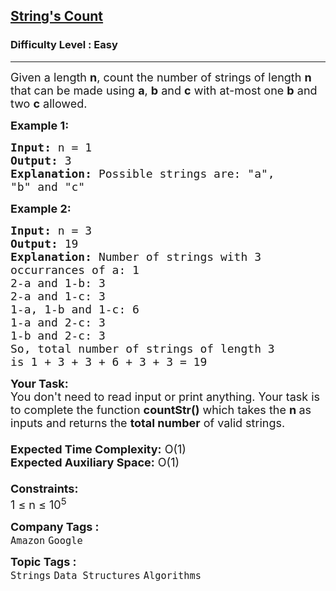 <h2><a href="https://www.geeksforgeeks.org/problems/count-of-strings-that-can-be-formed-using-a-b-and-c-under-given-constraints1135/1?page=2&category=Arrays,Strings,Linked%20List&difficulty=Easy&status=unsolved&sortBy=submissions">String's Count</a></h2><h3>Difficulty Level : Easy</h3><hr><div class="problems_problem_content__Xm_eO"><p><span style="font-size: 18px;">Given a length <strong>n</strong>, count the number of strings of length <strong>n</strong> that can be made using <strong>a</strong>, <strong>b</strong> and <strong>c</strong> with at-most one <strong>b</strong> and two <strong>c</strong>&nbsp;allowed.</span></p>
<p><strong><span style="font-size: 18px;">Example 1:</span></strong></p>
<pre><span style="font-size: 18px;"><strong>Input:</strong> n = 1</span>
<span style="font-size: 18px;"><strong>Output:</strong> 3
<strong>Explanation:</strong> Possible strings are: "a",
"b" and "c"</span>
</pre>
<p><strong><span style="font-size: 18px;">Example 2:</span></strong></p>
<pre><span style="font-size: 18px;"><strong>Input:</strong> n = 3
<strong>Output:</strong> 19
<strong>Explanation:</strong> Number of strings with 3 
occurrances of a: 1
2-a and 1-b: 3
2-a and 1-c: 3
1-a, 1-b and 1-c: 6
1-a and 2-c: 3
1-b and 2-c: 3
So, total number of strings of length 3
is 1 + 3 + 3 + 6 + 3 + 3 = 19
</span></pre>
<p><span style="font-size: 18px;"><strong>Your Task:&nbsp;&nbsp;</strong><br>You don't need to read input or print anything. Your task is to complete the function&nbsp;<strong>countStr</strong><strong>()</strong>&nbsp;which takes the <strong>n</strong></span><span style="font-size: 18px;"><strong> </strong>as inputs and returns the <strong>total number</strong> of valid strings.<br><br><strong>Expected Time Complexity:</strong>&nbsp;O(1)<br><strong>Expected Auxiliary Space:</strong>&nbsp;O(1)<br><br><strong>Constraints:</strong><br>1 ≤ n ≤ 10<sup>5</sup></span></p></div><p><span style=font-size:18px><strong>Company Tags : </strong><br><code>Amazon</code>&nbsp;<code>Google</code>&nbsp;<br><p><span style=font-size:18px><strong>Topic Tags : </strong><br><code>Strings</code>&nbsp;<code>Data Structures</code>&nbsp;<code>Algorithms</code>&nbsp;